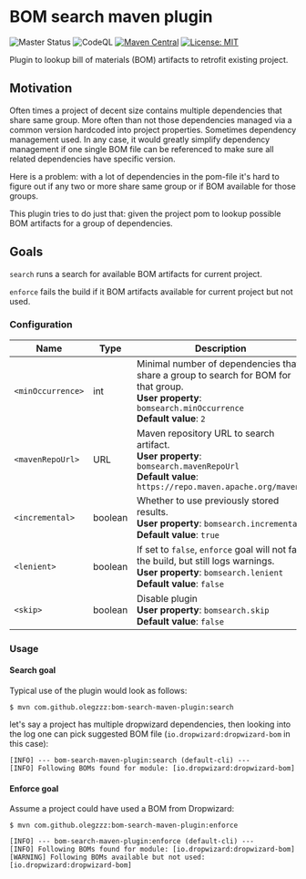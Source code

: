 # BOM search maven plugin

![Master Status](https://github.com/olegzzz/bom-search-maven-plugin/workflows/maven-ci/badge.svg)
![CodeQL](https://github.com/olegzzz/bom-search-maven-plugin/workflows/CodeQL/badge.svg)
[![Maven Central](https://img.shields.io/maven-central/v/com.github.olegzzz/bom-search-maven-plugin)](https://maven-badges.herokuapp.com/maven-central/com.github.olegzzz/bom-search-maven-plugin)
[![License: MIT](https://img.shields.io/badge/License-MIT-yellow.svg)](https://opensource.org/licenses/MIT)


Plugin to lookup bill of materials (BOM) artifacts to retrofit existing project.

## Motivation

Often times a project of decent size contains multiple dependencies that share same group. More often than not those 
dependencies managed via a common version hardcoded into project properties. Sometimes dependency management used. 
In any case, it would greatly simplify dependency management if one single BOM file can be referenced to make sure all 
related dependencies have specific version. 

Here is a problem: with a lot of dependencies in the pom-file it's hard to figure out if any two or more share same 
group or if BOM available for those groups. 

This plugin tries to do just that: given the project pom to lookup possible BOM artifacts for a group of dependencies.

## Goals

`search` runs a search for available BOM artifacts for current project.

`enforce` fails the build if it BOM artifacts available for current project but not used.

### Configuration

Name | Type | Description 
----------|------|---------
`<minOccurrence>` | int | Minimal number of dependencies that share a group to search for BOM for that group. <br/>**User property**: `bomsearch.minOccurrence`<br/>**Default value**: `2`
`<mavenRepoUrl>` | URL | Maven repository URL to search artifact. <br/>**User property**: `bomsearch.mavenRepoUrl`<br/>**Default value**: `https://repo.maven.apache.org/maven2`
`<incremental>` | boolean | Whether to use previously stored results. <br/>**User property**: `bomsearch.incremental` <br/>**Default value**: `true`
`<lenient>` | boolean | If set to `false`, `enforce` goal will not fail the build, but still logs warnings. <br/>**User property**: `bomsearch.lenient` <br/>**Default value**: `false`
`<skip>` | boolean | Disable plugin <br/>**User property**: `bomsearch.skip` <br/>**Default value**: `false`

### Usage

#### Search goal
Typical use of the plugin would look as follows:
```
$ mvn com.github.olegzzz:bom-search-maven-plugin:search
```
let's say a project has multiple dropwizard dependencies, then looking into the log one can pick suggested BOM file (`io.dropwizard:dropwizard-bom` in this case):
```
[INFO] --- bom-search-maven-plugin:search (default-cli) ---
[INFO] Following BOMs found for module: [io.dropwizard:dropwizard-bom]
```

#### Enforce goal

Assume a project could have used a BOM from Dropwizard:
```
$ mvn com.github.olegzzz:bom-search-maven-plugin:enforce

[INFO] --- bom-search-maven-plugin:enforce (default-cli) ---
[INFO] Following BOMs found for module: [io.dropwizard:dropwizard-bom]
[WARNING] Following BOMs available but not used: [io.dropwizard:dropwizard-bom]
```
